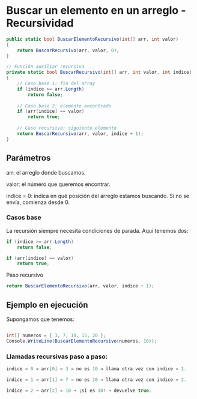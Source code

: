 # Buscar un elemento en un arreglo - Recursividad
```csharp
public static bool BuscarElementoRecursivo(int[] arr, int valor)
{
    return BuscarRecursivo(arr, valor, 0);
}

// Función auxiliar recursiva
private static bool BuscarRecursivo(int[] arr, int valor, int indice)
{
    // Caso base 1: fin del array
    if (indice >= arr.Length)
        return false;
    
    // Caso base 2: elemento encontrado
    if (arr[indice] == valor)
        return true;
    
    // Caso recursivo: siguiente elemento
    return BuscarRecursivo(arr, valor, indice + 1);
}
```
## Parámetros

arr: el arreglo donde buscamos.

valor: el número que queremos encontrar.

indice = 0: indica en qué posición del arreglo estamos buscando. Si no se envía, comienza desde 0.

### Casos base

La recursión siempre necesita condiciones de parada. Aquí tenemos dos:

```csharp
if (indice >= arr.Length)
    return false;
```
```csharp
if (arr[indice] == valor)
    return true;
```
Paso recursivo

```csharp
return BuscarElementoRecursivo(arr, valor, indice + 1);
```
## Ejemplo en ejecución

Supongamos que tenemos:
```csharp

int[] numeros = { 3, 7, 10, 15, 20 };
Console.WriteLine(BuscarElementoRecursivo(numeros, 10));

```
### Llamadas recursivas paso a paso:

```csharp
indice = 0 → arr[0] = 3 → no es 10 → llama otra vez con indice = 1.

indice = 1 → arr[1] = 7 → no es 10 → llama otra vez con indice = 2.

indice = 2 → arr[2] = 10 → ¡sí es 10! → devuelve true.
```
